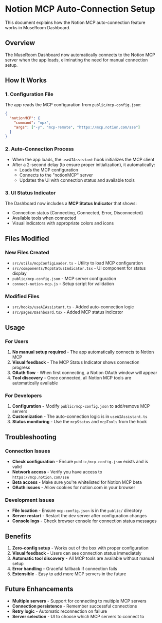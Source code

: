 # Notion MCP Auto-Connection Setup

This document explains how the Notion MCP auto-connection feature works in MuseRoom Dashboard.

## Overview

The MuseRoom Dashboard now automatically connects to the Notion MCP server when the app loads, eliminating the need for manual connection setup.

## How It Works

### 1. Configuration File

The app reads the MCP configuration from `public/mcp-config.json`:

```json
{
  "notionMCP": {
    "command": "npx",
    "args": ["-y", "mcp-remote", "https://mcp.notion.com/sse"]
  }
}
```

### 2. Auto-Connection Process

- When the app loads, the `useAIAssistant` hook initializes the MCP client
- After a 2-second delay (to ensure proper initialization), it automatically:
  - Loads the MCP configuration
  - Connects to the "notionMCP" server
  - Updates the UI with connection status and available tools

### 3. UI Status Indicator

The Dashboard now includes a **MCP Status Indicator** that shows:

- Connection status (Connecting, Connected, Error, Disconnected)
- Available tools when connected
- Visual indicators with appropriate colors and icons

## Files Modified

### New Files Created

- `src/utils/mcpConfigLoader.ts` - Utility to load MCP configuration
- `src/components/McpStatusIndicator.tsx` - UI component for status display
- `public/mcp-config.json` - MCP server configuration
- `connect-notion-mcp.js` - Setup script for validation

### Modified Files

- `src/hooks/useAIAssistant.ts` - Added auto-connection logic
- `src/pages/Dashboard.tsx` - Added MCP status indicator

## Usage

### For Users

1. **No manual setup required** - The app automatically connects to Notion MCP
2. **Visual feedback** - The MCP Status Indicator shows connection progress
3. **OAuth flow** - When first connecting, a Notion OAuth window will appear
4. **Tool discovery** - Once connected, all Notion MCP tools are automatically available

### For Developers

1. **Configuration** - Modify `public/mcp-config.json` to add/remove MCP servers
2. **Customization** - The auto-connection logic is in `useAIAssistant.ts`
3. **Status monitoring** - Use the `mcpStatus` and `mcpTools` from the hook

## Troubleshooting

### Connection Issues

- **Check configuration** - Ensure `public/mcp-config.json` exists and is valid
- **Network access** - Verify you have access to `https://mcp.notion.com/sse`
- **Beta access** - Make sure you're whitelisted for Notion MCP beta
- **OAuth issues** - Allow cookies for notion.com in your browser

### Development Issues

- **File location** - Ensure `mcp-config.json` is in the `public/` directory
- **Server restart** - Restart the dev server after configuration changes
- **Console logs** - Check browser console for connection status messages

## Benefits

1. **Zero-config setup** - Works out of the box with proper configuration
2. **Visual feedback** - Users can see connection status immediately
3. **Automatic tool discovery** - All MCP tools are available without manual setup
4. **Error handling** - Graceful fallback if connection fails
5. **Extensible** - Easy to add more MCP servers in the future

## Future Enhancements

- **Multiple servers** - Support for connecting to multiple MCP servers
- **Connection persistence** - Remember successful connections
- **Retry logic** - Automatic reconnection on failure
- **Server selection** - UI to choose which MCP servers to connect to
